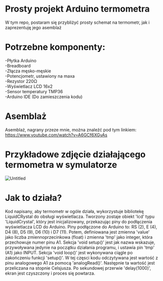 # Prosty projekt Arduino termometra
W tym repo, postaram się przybliżyć prosty schemat na termometr, jak i zaprezentuję jego asemblaż
# Potrzebne komponenty:
  -Płytka Arduino <br />
  -Breadboard <br />
  -Złącza męsko-męskie <br />
  -Potencjometr, ustawiony na maxa <br />
  -Rezystor 220Ω <br />
  -Wyświetlacz LCD 16x2 <br />
  -Sensor temperatury TMP36 <br />
  -Arduino IDE (Do zamieszczenia kodu) <br />
# Asemblaż
Asemblaż, nagrany przeze mnie, można znaleźć pod tym linkiem: https://www.youtube.com/watch?v=A6GCf6XGyAs
# Przykładowe zdjęcie działającego termometra w symulatorze
![Untitled](https://github.com/Snowyy4K/projekt_arduino/assets/44754701/1df81534-8137-4c4f-88ea-57bf243e3c56)
# Jak to działa?
Kod napisany, aby termometr w ogóle działa, wykorzystuje bibliotekę LiquidCRystal do obsługi wyświetlacza. Tworzony zostaje obiekt 'lcd' typu 'LiquidCrystal', który jest inicjalizowany, przekazując piny do podłączenia wyświetlacza LCD do Arduino. Piny podłączone do Arduino to: RS (2), E (4), D4 (8), D5 (9), D6 (10) i D7 (11). Potem, definiowana jest zmienna 'value' jako liczba zmiennoprzecinkowa (float) i zmienna 'tmp' jako integer, która przechowuje numer pinu A1. Sekcja 'void setup()' jest jak nazwa wskazuje, przywoływana jedynie na początku działania programu, i ustawia pin 'tmp' (A1) jako INPUT. Sekcja 'void loop()' jest wykonywana ciągle po zakończeniu funkcji 'setup()'. W tej częsci kodu odczytywana jest wartość z pinu analogowego A1 za pomocą 'analogRead()'. Następnie ta wartość jest przeliczana na stopnie Celsjusza. Po sekundowej przerwie 'delay(1000)', ekran jest czyszczony i proces się powtarza.
 
